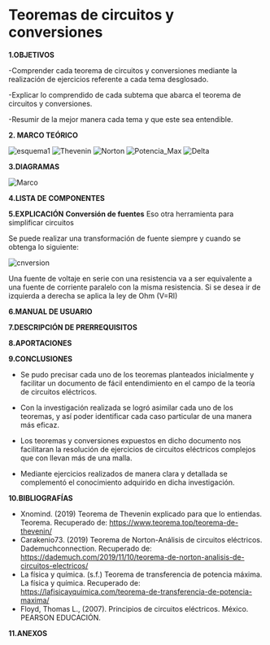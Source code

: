 # Teoremas de circuitos y conversiones 
**1.OBJETIVOS**

-Comprender cada teorema de circuitos y conversiones  mediante la realización de ejercicios referente  a cada tema desglosado.

-Explicar lo comprendido de cada  subtema que abarca el teorema de circuitos y conversiones.

-Resumir de la mejor manera cada tema y que este sea entendible.


**2. MARCO TEÓRICO**

![esquema1](https://github.com/Katherine01-Arevalo/Trabajo_de_Investigacion/blob/main/img/esquema1.png)
![Thevenin](https://github.com/Katherine01-Arevalo/Trabajo_de_Investigacion/blob/main/img/Thevenin.jpg)
![Norton](https://github.com/Katherine01-Arevalo/Trabajo_de_Investigacion/blob/main/img/Norton.jpg)
![Potencia_Max](https://github.com/Katherine01-Arevalo/Trabajo_de_Investigacion/blob/main/img/Potencia_Max.jpg)
![Delta](https://github.com/Katherine01-Arevalo/Trabajo_de_Investigacion/blob/main/img/Delta.jpg)

**3.DIAGRAMAS**

![Marco](https://github.com/Katherine01-Arevalo/Trabajo_de_Investigacion/blob/main/img/Marco.jpg)

**4.LISTA DE COMPONENTES**


**5.EXPLICACIÓN**
**Conversión de fuentes** 
Eso otra  herramienta  para simplificar circuitos 

 Se puede realizar una transformación de fuente siempre y cuando se obtenga lo siguiente:
 
 ![cnversion](https://github.com/Katherine01-Arevalo/Trabajo_de_Investigacion/blob/main/img/conversion%20de%20fuentes.png)
 
 Una fuente de voltaje en serie con una resistencia va a ser equivalente  a una fuente de corriente paralelo con la misma resistencia.
 Si  se desea ir de izquierda a derecha se aplica la ley de Ohm (V=RI)


**6.MANUAL DE USUARIO**

**7.DESCRIPCIÓN DE PRERREQUISITOS**

**8.APORTACIONES**

**9.CONCLUSIONES**

- Se  pudo  precisar  cada  uno  de  los  teoremas  planteados  inicialmente  y  facilitar un  documento  de  fácil entendimiento  en  el  campo  de  la teoría  de circuitos eléctricos.

- Con la investigación realizada se logró asimilar cada uno de los teoremas, y así poder identificar cada caso particular de una manera más eficaz.

-	Los teoremas y conversiones expuestos en dicho documento nos facilitaran la resolución de ejercicios de circuitos eléctricos complejos que con llevan más de una malla.

- Mediante ejercicios realizados de manera clara y detallada se complementó el conocimiento adquirido en dicha investigación. 

**10.BIBLIOGRAFÍAS**
-	 Xnomind. (2019) Teorema de Thevenin explicado para que lo entiendas. Teorema. Recuperado de: https://www.teorema.top/teorema-de-thevenin/
-	 Carakenio73. (2019) Teorema de Norton-Análisis de circuitos eléctricos. Dademuchconnection. Recuperado de: https://dademuch.com/2019/11/10/teorema-de-norton-analisis-de-circuitos-electricos/
-	 La física y química. (s.f.) Teorema de transferencia de potencia máxima. La física y química. Recuperado de: https://lafisicayquimica.com/teorema-de-transferencia-de-potencia-maxima/
-	 Floyd, Thomas L., (2007). Principios de circuitos eléctricos. México. PEARSON EDUCACIÓN.  

**11.ANEXOS**
